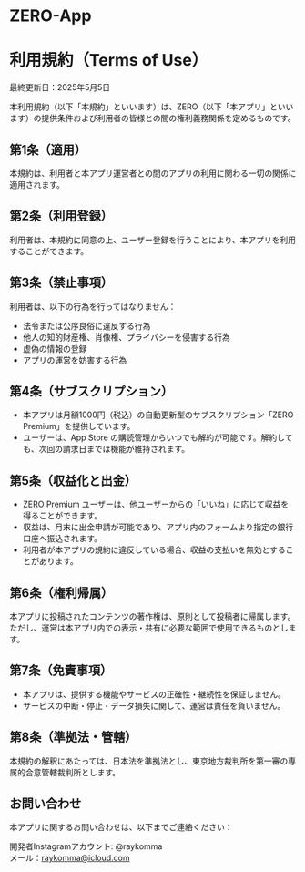 # ZERO-App
# 利用規約（Terms of Use）

最終更新日：2025年5月5日

本利用規約（以下「本規約」といいます）は、ZERO（以下「本アプリ」といいます）の提供条件および利用者の皆様との間の権利義務関係を定めるものです。

## 第1条（適用）
本規約は、利用者と本アプリ運営者との間のアプリの利用に関わる一切の関係に適用されます。

## 第2条（利用登録）
利用者は、本規約に同意の上、ユーザー登録を行うことにより、本アプリを利用することができます。

## 第3条（禁止事項）
利用者は、以下の行為を行ってはなりません：
- 法令または公序良俗に違反する行為
- 他人の知的財産権、肖像権、プライバシーを侵害する行為
- 虚偽の情報の登録
- アプリの運営を妨害する行為

## 第4条（サブスクリプション）
- 本アプリは月額1000円（税込）の自動更新型のサブスクリプション「ZERO Premium」を提供しています。
- ユーザーは、App Store の購読管理からいつでも解約が可能です。解約しても、次回の請求日までは機能が維持されます。

## 第5条（収益化と出金）
- ZERO Premium ユーザーは、他ユーザーからの「いいね」に応じて収益を得ることができます。
- 収益は、月末に出金申請が可能であり、アプリ内のフォームより指定の銀行口座へ振込されます。
- 利用者が本アプリの規約に違反している場合、収益の支払いを無効とすることがあります。

## 第6条（権利帰属）
本アプリに投稿されたコンテンツの著作権は、原則として投稿者に帰属します。ただし、運営は本アプリ内での表示・共有に必要な範囲で使用できるものとします。

## 第7条（免責事項）
- 本アプリは、提供する機能やサービスの正確性・継続性を保証しません。
- サービスの中断・停止・データ損失に関して、運営は責任を負いません。

## 第8条（準拠法・管轄）
本規約の解釈にあたっては、日本法を準拠法とし、東京地方裁判所を第一審の専属的合意管轄裁判所とします。

## お問い合わせ
本アプリに関するお問い合わせは、以下までご連絡ください：

開発者Instagramアカウント: @raykomma  
メール：raykomma@icloud.com
